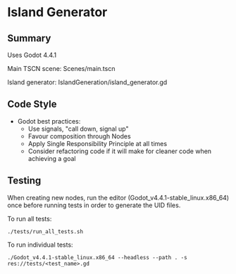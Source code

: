 # Island Generator


## Summary
Uses Godot 4.4.1

Main TSCN scene: Scenes/main.tscn

Island generator: IslandGeneration/island_generator.gd

## Code Style

- Godot best practices:
    - Use signals, "call down, signal up"
    - Favour composition through Nodes
    - Apply Single Responsibility Principle at all times
    - Consider refactoring code if it will make for cleaner code when achieving a goal

## Testing

When creating new nodes, run the editor (Godot_v4.4.1-stable_linux.x86_64) once before running tests in order to generate the UID files.

To run all tests:

    ./tests/run_all_tests.sh

To run individual tests:

    ./Godot_v4.4.1-stable_linux.x86_64 --headless --path . -s res://tests/<test_name>.gd


